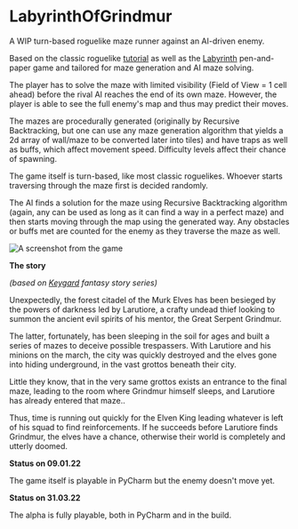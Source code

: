 # LabyrinthOfGrindmur
<p>A WIP turn-based roguelike maze runner against an AI-driven enemy.</p>
<p>Based on the classic roguelike <a href="http://rogueliketutorials.com/tutorials/tcod/v2/">tutorial</a> as well as the <a href="https://en.wikipedia.org/wiki/Labyrinth_(paper-and-pencil_game)">Labyrinth</a> pen-and-paper game and tailored for maze generation and AI maze solving.</p>

<p>The player has to solve the maze with limited visibility (Field of View = 1 cell ahead) before the rival AI reaches the end of its own maze. However, the player is able to see the full enemy's map and thus may predict their moves.</p>
<p>The mazes are procedurally generated (originally by Recursive Backtracking, but one can use any maze generation algorithm that yields a 2d array of wall/maze to be converted later into tiles) and have traps as well as buffs, which affect movement speed. Difficulty levels affect their chance of spawning.</p>
<p>The game itself is turn-based, like most classic roguelikes. Whoever starts traversing through the maze first is decided randomly.</p>
<p>The AI finds a solution for the maze using Recursive Backtracking algorithm (again, any can be used as long as it can find a way in a perfect maze) and then starts moving through the map using the generated way. Any obstacles or buffs met are counted for the enemy as they traverse the maze as well.</p>
<img src="https://user-images.githubusercontent.com/68565248/141439637-abd4c415-540b-479e-bfce-bc90c4438c61.png" title="A screenshot from the game" alt="A screenshot from the game">

<p><b>The story</b></p>
<p><i>(based on <a href="https://keygard.bandcamp.com/">Keygard</a> fantasy story series)</i></p>

<p>Unexpectedly, the forest citadel of the Murk Elves has been besieged by the powers of darkness led by Larutiore, a crafty undead thief looking to summon the ancient evil spirits of his mentor, the Great Serpent Grindmur.</p>
<p>The latter, fortunately, has been sleeping in the soil for ages and built a series of mazes to deceive possible trespassers. With Larutiore and his minions on the march, the city was quickly destroyed and the elves gone into hiding underground, in the vast grottos beneath their city.</p>
<p>Little they know, that in the very same grottos exists an entrance to the final maze, leading to the room where Grindmur himself sleeps, and Larutiore has already entered that maze..</p>
<p>Thus, time is running out quickly for the Elven King leading whatever is left of his squad to find reinforcements. If he succeeds before Larutiore finds Grindmur, the elves have a chance, otherwise their world is completely and utterly doomed.</p>

<p><b>Status on 09.01.22</b></p>
<p>The game itself is playable in PyCharm but the enemy doesn't move yet.</p>

<p><b>Status on 31.03.22</b></p>
<p>The alpha is fully playable, both in PyCharm and in the build.</p>
